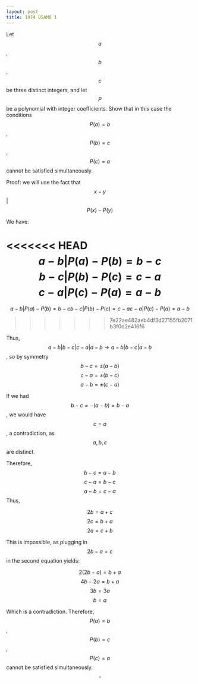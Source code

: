 ```yaml
---
layout: post
title: 1974 USAMO 1
---
```

Let $$a$$, $$b$$, $$c$$ be three distinct integers, and let $$P$$ be a polynomial with integer
coefficients. Show that in this case the conditions $$P(a) = b$$, $$P(b) = c$$, $$P(c) = a$$ cannot be satisfied simultaneously.

Proof: we will use the fact that $$x-y$$|$$P(x)-P(y)$$

We have:

<<<<<<< HEAD
$$ a-b|P(a)-P(b) = b-c $$
$$ b-c|P(b)-P(c) = c-a $$
$$ c-a|P(c)-P(a) = a-b $$
=======
$$
a-b|P(a)-P(b) = b-c
b-c|P(b)-P(c) = c-a
c-a|P(c)-P(a) = a-b
$$
>>>>>>> 7e22ae482aeb4df3d27155fb2071b3f0d2e416f6

Thus, $$a-b|b-c|c-a|a-b \rightarrow a-b|b-c|a-b$$, so by symmetry
$$ b-c  = \pm(a-b) $$
$$ c-a =\pm(b-c) $$
$$ a-b = \pm(c-a) $$

If we had $$b-c=-(a-b)=b-a$$, we would have $$c=a$$, a contradiction, as $$a,b,c$$ are distinct.

Therefore,
$$ b-c = a-b $$
$$ c-a = b-c $$
$$ a-b = c-a $$
Thus,

$$ 2b = a+c $$
$$ 2c = b+a $$
$$ 2a = c+b $$

This is impossible, as plugging in $$2b-a=c$$ in the second equation yields:

$$ 2(2b-a)= b+a $$
$$ 4b-2a = b+a $$
$$ 3b = 3a $$
$$ b = a  $$

Which is a contradiction. Therefore,  $$P(a) = b$$, $$P(b) = c$$, $$P(c) = a$$ cannot be satisfied simultaneously. $$\square$$
